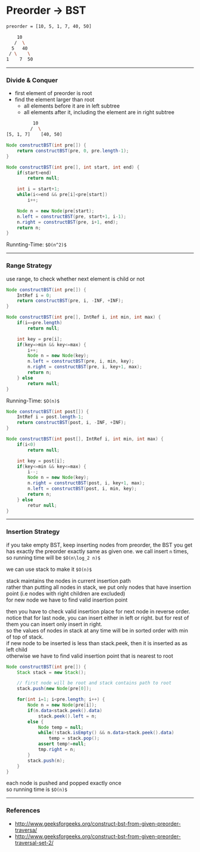 # Preorder → BST

```bash
preorder = [10, 5, 1, 7, 40, 50]

    10
   /  \
  5   40
 / \    \
1    7  50
```

---

### Divide & Conquer

* first element of preorder is root
* find the element larger than root
    * all elements before it are in left subtree
    * all elements after it, including the element are in right subtree

```bash
          10
         /  \
[5, 1, 7]    [40, 50]
```

```java
Node constructBST(int pre[]) {
    return constructBST(pre, 0, pre.length-1);
}

Node constructBST(int pre[], int start, int end) {
    if(start>end)
        return null;

    int i = start+1;
    while(i<=end && pre[i]<pre[start])
        i++;

    Node n = new Node(pre[start);
    n.left = constructBST(pre, start+1, i-1);
    n.right = constructBST(pre, i+1, end);
    return n;
}
```

Runnting-Time: `$O(n^2)$`

---

### Range Strategy

use range, to check whether next element is child or not

```java
Node constructBST(int pre[]) {
    IntRef i = 0;
    return constructBST(pre, i, -INF, +INF);
}

Node constructBST(int pre[], IntRef i, int min, int max) {
    if(i==pre.length)
        return null;

    int key = pre[i];
    if(key=>min && key<=max) {
        i++;
        Node n = new Node(key);
        n.left = constructBST(pre, i, min, key);
        n.right = constructBST(pre, i, key+1, max);
        return n;
    } else
        return null;
}
```

Running-Time: `$O(n)$`

```java
Node constructBST(int post[]) {
    IntRef i = post.length-1;
    return constructBST(post, i, -INF, +INF);
}

Node constructBST(int post[], IntRef i, int min, int max) {
    if(i<0)
        return null;

    int key = post[i];
    if(key<=min && key<=max) {
        i--;
        Node n = new Node(key);
        n.right = constructBST(post, i, key+1, max);
        n.left = constructBST(post, i, min, key);
        return n;
    } else
        retur null;
}
```

---

### Insertion Strategy

if you take empty BST, keep inserting nodes from preorder, the BST you get has exactly the preorder exactly same as given one.
we call insert `n` times, so running time will be `$O(n\log_2 n)$`

we can use stack to make it `$O(n)$` 

stack maintains the nodes in current insertion path  
rather than putting all nodes in stack, we put only nodes that have insertion point (i.e nodes with right children are excluded)  
for new node we have to find valid insertion point

then you have to check valid insertion place for next node in reverse order.  
notice that for last node, you can insert either in left or right. but for rest of them you can insert only insert in right.  
so the values of nodes in stack at any time will be in sorted order with min of top of stack.  
if new node to be inserted is less than stack.peek, then it is inserted as as left child  
otherwise we have to find valid insertion point that is nearest to root

```java
Node constructBST(int pre[]) {
    Stack stack = new Stack();

    // first node will be root and stack contains path to root
    stack.push(new Node(pre[0]);

    for(int i=1; i<pre.length; i++) {
        Node n = new Node(pre[i]);
        if(n.data<stack.peek().data)
            stack.peek().left = n;
        else {
            Node temp = null;
            while(!stack.isEmpty() && n.data>stack.peek().data)
                temp = stack.pop();
            assert temp!=null;
            tmp.right = n;
        }
        stack.push(n);
    }
}
```

each node is pushed and popped exactly once  
so running time is `$O(n)$`

---

### References

* <http://www.geeksforgeeks.org/construct-bst-from-given-preorder-traversa/>
* <http://www.geeksforgeeks.org/construct-bst-from-given-preorder-traversal-set-2/>

